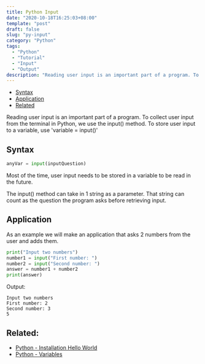 ```yaml
---
title: Python Input 
date: "2020-10-18T16:25:03+08:00"
template: "post"
draft: false 
slug: "py-input"
category: "Python"
tags:
  - "Python"
  - "Tutorial"
  - "Input"
  - "Output"
description: "Reading user input is an important part of a program. To collect user input from the terminal in Python, we use the input() method. To store user input to a variable, use \'variable = input()\'"
---
```


- [Syntax](#syntax)
- [Application](#application)
- [Related](#related)

Reading user input is an important part of a program. To collect user input from the terminal in Python, we use the input() method. To store user input to a variable, use \'variable = input()\'

## Syntax

```python
anyVar = input(inputQuestion)
```

Most of the time, user input needs to be stored in a variable to be read in the future.

The input() method can take in 1 string as a parameter. That string can count as the question the program asks before retrieving input.

## Application

As an example we will make an application that asks 2 numbers from the user and adds them.

```python
print("Input two numbers")
number1 = input("First number: ")
number2 = input("Second number: ")
answer = number1 + number2
print(answer)
```

Output:

```
Input two numbers
First number: 2
Second number: 3
5
```

## Related:

- [Python - Installation Hello World](/posts/py-hello-world)
- [Python - Variables](/posts/cpp-hello-world)